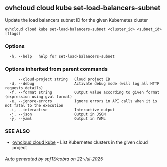 ## ovhcloud cloud kube set-load-balancers-subnet

Update the load balancers subnet ID for the given Kubernetes cluster

```
ovhcloud cloud kube set-load-balancers-subnet <cluster_id> <subnet_id> [flags]
```

### Options

```
  -h, --help   help for set-load-balancers-subnet
```

### Options inherited from parent commands

```
      --cloud-project string   Cloud project ID
  -d, --debug                  Activate debug mode (will log all HTTP requests details)
  -f, --format string          Output value according to given format (expression using gval format)
  -e, --ignore-errors          Ignore errors in API calls when it is not fatal to the execution
  -i, --interactive            Interactive output
  -j, --json                   Output in JSON
  -y, --yaml                   Output in YAML
```

### SEE ALSO

* [ovhcloud cloud kube](ovhcloud_cloud_kube.md)	 - List Kubernetes clusters in the given cloud project

###### Auto generated by spf13/cobra on 22-Jul-2025
